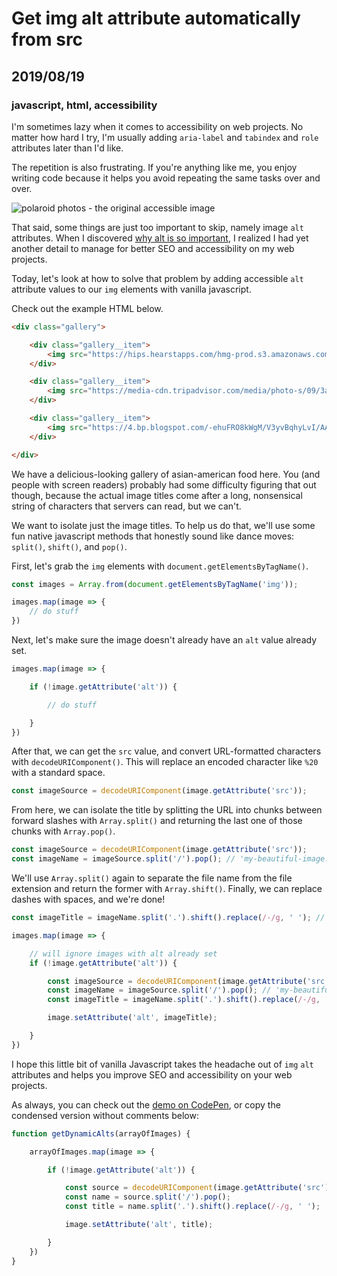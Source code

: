 # Get img alt attribute automatically from src
## 2019/08/19
### javascript, html, accessibility

I'm sometimes lazy when it comes to accessibility on web projects. No matter how hard I try, I'm usually adding `aria-label` and `tabindex` and `role` attributes later than I'd like.

The repetition is also frustrating. If you're anything like me, you enjoy writing code because it helps you avoid repeating the same tasks over and over.

![polaroid photos - the original accessible image](/_images/blog/polaroids.jpg)

That said, some things are just too important to skip, namely image `alt` attributes. When I discovered [why alt is so important](https://moz.com/learn/seo/alt-text), I realized I had yet another detail to manage for better SEO and accessibility on my web projects.

Today, let's look at how to solve that problem by adding accessible `alt` attribute values to our `img` elements with vanilla javascript.

Check out the example HTML below.

```html
<div class="gallery">

    <div class="gallery__item">
        <img src="https://hips.hearstapps.com/hmg-prod.s3.amazonaws.com/_images/wboc-2-media-approved-preview-1521054875.jpeg?crop=1.00xw:0.870xh;0,0.130xh&resize=1080:*">
    </div>

    <div class="gallery__item">
        <img src="https://media-cdn.tripadvisor.com/media/photo-s/09/3a/1b/8a/sesame-chicken-yum.jpg">
    </div>

    <div class="gallery__item">
        <img src="https://4.bp.blogspot.com/-ehuFRO8kWgM/V3yvBqhyLvI/AAAAAAAAwQY/-eaVSQkLFs8ioHS53M_Hjxj7DJuj-pWFQCLcB/w1200-h630-p-k-no-nu/pei-wei-summer-salads.jpg">
    </div>

</div>
```

We have a delicious-looking gallery of asian-american food here. You (and people with screen readers) probably had some difficulty figuring that out though, because the actual image titles come after a long, nonsensical string of characters that servers can read, but we can't.

We want to isolate just the image titles. To help us do that, we'll use some fun native javascript methods that honestly sound like dance moves: `split()`, `shift()`, and `pop()`.

First, let's grab the `img` elements with `document.getElementsByTagName()`.

```javascript
const images = Array.from(document.getElementsByTagName('img'));

images.map(image => {
    // do stuff
})
```

Next, let's make sure the image doesn't already have an `alt` value already set.

```javascript
images.map(image => {

    if (!image.getAttribute('alt')) {

        // do stuff

    }
})
```

After that, we can get the `src` value, and convert URL-formatted characters with `decodeURIComponent()`. This will replace an encoded character like `%20` with a standard space.

```javascript
const imageSource = decodeURIComponent(image.getAttribute('src'));
```

From here, we can isolate the title by splitting the URL into chunks between forward slashes with `Array.split()` and returning the last one of those chunks with `Array.pop()`.

```javascript
const imageSource = decodeURIComponent(image.getAttribute('src'));
const imageName = imageSource.split('/').pop(); // 'my-beautiful-image.jpg?format=small'
```

We'll use `Array.split()` again to separate the file name from the file extension and return the former with `Array.shift()`. Finally, we can replace dashes with spaces, and we're done!

```javascript
const imageTitle = imageName.split('.').shift().replace(/-/g, ' '); // 'my beautiful image'
```

```javascript
images.map(image => {

    // will ignore images with alt already set
    if (!image.getAttribute('alt')) {

        const imageSource = decodeURIComponent(image.getAttribute('src'));
        const imageName = imageSource.split('/').pop(); // 'my-beautiful-image.jpg?format=small'
        const imageTitle = imageName.split('.').shift().replace(/-/g, ' '); // 'my beautiful image'

        image.setAttribute('alt', imageTitle);

    }
})
```

I hope this little bit of vanilla Javascript takes the headache out of `img` `alt` attributes and helps you improve SEO and accessibility on your web projects.

As always, you can check out the [demo on CodePen](https://codepen.io/bradeneast/pen/ZEzpLNg), or copy the condensed version without comments below:

```javascript
function getDynamicAlts(arrayOfImages) {

    arrayOfImages.map(image => {

        if (!image.getAttribute('alt')) {

            const source = decodeURIComponent(image.getAttribute('src'));
            const name = source.split('/').pop();
            const title = name.split('.').shift().replace(/-/g, ' ');

            image.setAttribute('alt', title);

        }
    })
}
```